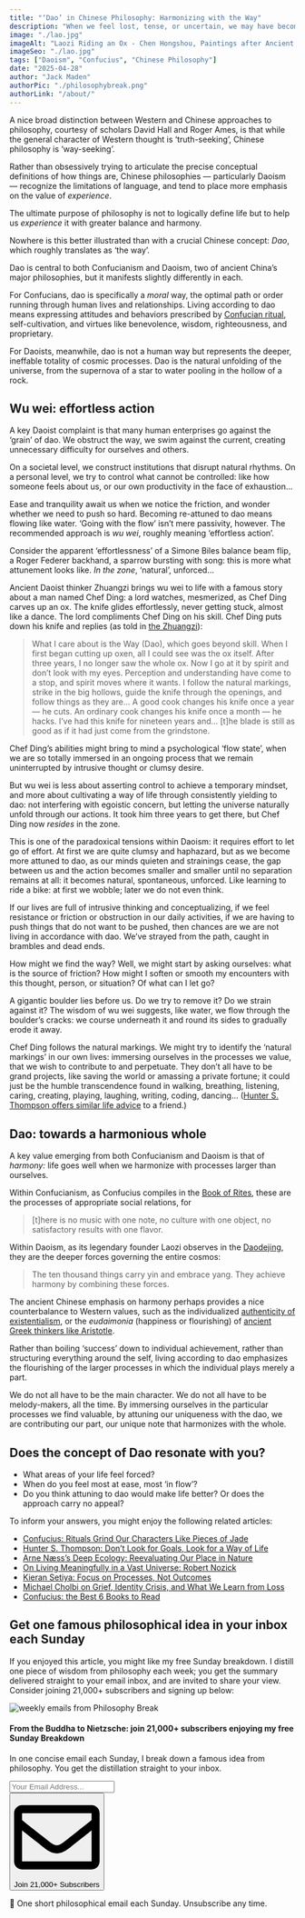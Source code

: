 ```yaml
---
title: "‘Dao’ in Chinese Philosophy: Harmonizing with the Way"
description: "When we feel lost, tense, or uncertain, we may have become disconnected from what Chinese philosophers call ‘Dao’, often translated as ‘the way’. For Confucians, dao is specifically a moral way; but for Daoists, it’s the effortless, ineffable unfolding of the cosmos…"
image: "./lao.jpg"
imageAlt: "Laozi Riding an Ox - Chen Hongshou, Paintings after Ancient Masters (1598 - 1652)"
imageSeo: "./lao.jpg"
tags: ["Daoism", "Confucius", "Chinese Philosophy"]
date: "2025-04-28"
author: "Jack Maden"
authorPic: "./philosophybreak.png"
authorLink: "/about/"
---
```


<span class="big-letter">A</span> nice broad distinction between Western and Chinese approaches to philosophy, courtesy of scholars David Hall and Roger Ames, is that while the general character of Western thought is ‘truth-seeking’, Chinese philosophy is ‘way-seeking’.

Rather than obsessively trying to articulate the precise conceptual definitions of how things are, Chinese philosophies — particularly Daoism — recognize the limitations of language, and tend to place more emphasis on the value of _experience_.

The ultimate purpose of philosophy is not to logically define life but to help us _experience_ it with greater balance and harmony.

Nowhere is this better illustrated than with a crucial Chinese concept: _Dao_, which roughly translates as ‘the way’.

Dao is central to both Confucianism and Daoism, two of ancient China’s major philosophies, but it manifests slightly differently in each.

For Confucians, dao is specifically a _moral_ way, the optimal path or order running through human lives and relationships. Living according to dao means expressing attitudes and behaviors prescribed by [Confucian ritual](/articles/confucius-rituals-grind-our-characters-like-pieces-of-jade/), self-cultivation, and virtues like benevolence, wisdom, righteousness, and proprietary. 

For Daoists, meanwhile, dao is not a human way but represents the deeper, ineffable totality of cosmic processes. Dao is the natural unfolding of the universe, from the supernova of a star to water pooling in the hollow of a rock.

## Wu wei: effortless action

<span class="big-letter">A</span> key Daoist complaint is that many human enterprises go against the ‘grain’ of dao. We obstruct the way, we swim against the current, creating unnecessary difficulty for ourselves and others. 

On a societal level, we construct institutions that disrupt natural rhythms. On a personal level, we try to control what cannot be controlled: like how someone feels about us, or our own productivity in the face of exhaustion…

Ease and tranquility await us when we notice the friction, and wonder whether we need to push so hard. Becoming re-attuned to dao means flowing like water. ‘Going with the flow’ isn’t mere passivity, however. The recommended approach is _wu wei_, roughly meaning ‘effortless action’.

Consider the apparent ‘effortlessness’ of a Simone Biles balance beam flip, a Roger Federer backhand, a sparrow bursting with song: this is more what attunement looks like. _In the zone_, ‘natural’, unforced…

Ancient Daoist thinker Zhuangzi brings wu wei to life with a famous story about a man named Chef Ding: a lord watches, mesmerized, as Chef Ding carves up an ox. The knife glides effortlessly, never getting stuck, almost like a dance. The lord compliments Chef Ding on his skill. Chef Ding puts down his knife and replies (as told in <a target="_blank" rel="noopener noreferrer sponsored" href="https://amzn.to/43cxcKv">the Zhuangzi</a>): 

>What I care about is the Way (Dao), which goes beyond skill. When I first began cutting up oxen, all I could see was the ox itself. After three years, I no longer saw the whole ox. Now I go at it by spirit and don’t look with my eyes. Perception and understanding have come to a stop, and spirit moves where it wants. I follow the natural markings, strike in the big hollows, guide the knife through the openings, and follow things as they are… A good cook changes his knife once a year — he cuts. An ordinary cook changes his knife once a month — he hacks. I’ve had this knife for nineteen years and… [t]he blade is still as good as if it had just come from the grindstone.

Chef Ding’s abilities might bring to mind a psychological ‘flow state’, when we are so totally immersed in an ongoing process that we remain uninterrupted by intrusive thought or clumsy desire.

But wu wei is less about asserting control to achieve a temporary mindset, and more about cultivating a way of life through consistently yielding to dao: not interfering with egoistic concern, but letting the universe naturally unfold through our actions. It took him three years to get there, but Chef Ding now _resides_ in the zone.

This is one of the paradoxical tensions within Daoism: it requires effort to let go of effort. At first we are quite clumsy and haphazard, but as we become more attuned to dao, as our minds quieten and strainings cease, the gap between us and the action becomes smaller and smaller until no separation remains at all: it becomes natural, spontaneous, unforced. Like learning to ride a bike: at first we wobble; later we do not even think.

If our lives are full of intrusive thinking and conceptualizing, if we feel resistance or friction or obstruction in our daily activities, if we are having to push things that do not want to be pushed, then chances are we are not living in accordance with dao. We’ve strayed from the path, caught in brambles and dead ends.

How might we find the way? Well, we might start by asking ourselves: what is the source of friction? How might I soften or smooth my encounters with this thought, person, or situation? Of what can I let go?

A gigantic boulder lies before us. Do we try to remove it? Do we strain against it? The wisdom of wu wei suggests, like water, we flow through the boulder’s cracks: we course underneath it and round its sides to gradually erode it away.

Chef Ding follows the natural markings. We might try to identify the ‘natural markings’ in our own lives: immersing ourselves in the processes we value, that we wish to contribute to and perpetuate. They don’t all have to be grand projects, like saving the world or amassing a private fortune; it could just be the humble transcendence found in walking, breathing, listening, caring, creating, playing, laughing, writing, coding, dancing... ([Hunter S. Thompson offers similar life advice](/articles/hunter-s-thompson-dont-look-for-goals-look-for-a-way-of-life/) to a friend.) 

## Dao: towards a harmonious whole

<span class="big-letter">A</span> key value emerging from both Confucianism and Daoism is that of _harmony:_ life goes well when we harmonize with processes larger than ourselves.

Within Confucianism, as Confucius compiles in the <a target="_blank" rel="noopener noreferrer sponsored" href="https://amzn.to/42QHgZh">Book of Rites</a>, these are the processes of appropriate social relations, for

>[t]here is no music with one note, no culture with one object, no satisfactory results with one flavor.

Within Daoism, as its legendary founder Laozi observes in the <a target="_blank" rel="noopener noreferrer sponsored" href="https://amzn.to/3YlNvD3">Daodejing</a>, they are the deeper forces governing the entire cosmos:

>The ten thousand things carry yin and embrace yang. They achieve harmony by combining these forces.

The ancient Chinese emphasis on harmony perhaps provides a nice counterbalance to Western values, such as the individualized [authenticity of existentialism](/articles/what-is-existentialism-3-core-principles-of-existentialist-philosophy/), or the _eudaimonia_ (happiness or flourishing) of [ancient Greek thinkers like Aristotle](/articles/the-golden-mean-aristotle-guide-to-living-excellently/).

Rather than boiling ‘success’ down to individual achievement, rather than structuring everything around the self, living according to dao emphasizes the flourishing of the larger processes in which the individual plays merely a part.

We do not all have to be the main character. We do not all have to be melody-makers, all the time. By immersing ourselves in the particular processes we find valuable, by attuning our uniqueness with the dao, we are contributing our part, our unique note that harmonizes with the whole.

## Does the concept of Dao resonate with you?

- What areas of your life feel forced?
- When do you feel most at ease, most ‘in flow’?
- Do you think attuning to dao would make life better? Or does the approach carry no appeal?

To inform your answers, you might enjoy the following related articles:

- [Confucius: Rituals Grind Our Characters Like Pieces of Jade](/articles/confucius-rituals-grind-our-characters-like-pieces-of-jade/)
- [Hunter S. Thompson: Don’t Look for Goals, Look for a Way of Life](/articles/hunter-s-thompson-dont-look-for-goals-look-for-a-way-of-life/)
- [Arne Næss’s Deep Ecology: Reevaluating Our Place in Nature](/articles/arne-naess-deep-ecology-reevaluating-our-place-in-nature/)
- [On Living Meaningfully in a Vast Universe: Robert Nozick](/articles/on-living-meaningfully-in-a-vast-universe-robert-nozick/)
- [Kieran Setiya: Focus on Processes, Not Outcomes](/articles/how-to-set-better-new-years-resolutions-focus-on-processes-not-outcomes/)
- [Michael Cholbi on Grief, Identity Crisis, and What We Learn from Loss](/articles/michael-cholbi-on-grief-identity-crisis-and-what-we-learn-from-loss/)
- [Confucius: the Best 6 Books to Read](/reading-lists/confucius/)

## Get one famous philosophical idea in your inbox each Sunday

<span class="big-letter">I</span>f you enjoyed this article, you might like my free Sunday breakdown. I distill one piece of wisdom from philosophy each week; you get the summary delivered straight to your email inbox, and are invited to share your view. Consider joining 21,000+ subscribers and signing up below:

<!--big subscribe-->
<div class="course-promo darkradial-background subscribe text-center">
    <img src="/static/6313d50bc32799a6c869239128784c7b/e7f7a/weekly-break.webp" alt="weekly emails from Philosophy Break">
    <h4>From the Buddha to Nietzsche: join 21,000+ subscribers enjoying my free Sunday Breakdown</h4>
    <p class="small-grey-font no-mar-bottom">In one concise email each Sunday, I break down a famous idea from philosophy. You get the distillation straight to your inbox.</p>
    <div class="small-pad-top">
        <form action="https://app.convertkit.com/forms/5812400/subscriptions" method="post" data-sv-form="5812400" data-uid="be0e52d3c0" data-format="inline" data-version="6" data-options="{&quot;settings&quot;:{&quot;after_subscribe&quot;:{&quot;action&quot;:&quot;message&quot;,&quot;success_message&quot;:&quot;Thank you, philosopher! Your welcome email will land in your inbox shortly.&quot;,&quot;redirect_url&quot;:&quot;/thank-you/&quot;},&quot;analytics&quot;:{&quot;google&quot;:null,&quot;fathom&quot;:null,&quot;facebook&quot;:null,&quot;segment&quot;:null,&quot;pinterest&quot;:null,&quot;sparkloop&quot;:null,&quot;googletagmanager&quot;:null},&quot;modal&quot;:{&quot;trigger&quot;:&quot;timer&quot;,&quot;scroll_percentage&quot;:null,&quot;timer&quot;:5,&quot;devices&quot;:&quot;all&quot;,&quot;show_once_every&quot;:15},&quot;powered_by&quot;:{&quot;show&quot;:false,&quot;url&quot;:&quot;https://convertkit.com/features/forms?utm_campaign=poweredby&amp;utm_content=form&amp;utm_medium=referral&amp;utm_source=dynamic&quot;},&quot;recaptcha&quot;:{&quot;enabled&quot;:false},&quot;return_visitor&quot;:{&quot;action&quot;:&quot;show&quot;,&quot;custom_content&quot;:&quot;&quot;},&quot;slide_in&quot;:{&quot;display_in&quot;:&quot;bottom_right&quot;,&quot;trigger&quot;:&quot;timer&quot;,&quot;scroll_percentage&quot;:null,&quot;timer&quot;:5,&quot;devices&quot;:&quot;all&quot;,&quot;show_once_every&quot;:15},&quot;sticky_bar&quot;:{&quot;display_in&quot;:&quot;top&quot;,&quot;trigger&quot;:&quot;timer&quot;,&quot;scroll_percentage&quot;:null,&quot;timer&quot;:5,&quot;devices&quot;:&quot;all&quot;,&quot;show_once_every&quot;:15}},&quot;version&quot;:&quot;6&quot;}" min-width="400 500 600 700 800">
        <div data-style="clean"><ul data-element="errors" data-group="alert"></ul><div data-element="fields" data-stacked="false">
            <div>
                <input name="email_address" aria-label="Your Email Address..." placeholder="Your Email Address..." required type="email" />
            </div>
            <button class="button primary" type="submit" data-element="submit"><div><div></div><div></div><div></div></div><span><svg xmlns="http://www.w3.org/2000/svg" viewBox="0 0 512 512"><path d="M464 64H48C21.49 64 0 85.49 0 112v288c0 26.51 21.49 48 48 48h416c26.51 0 48-21.49 48-48V112c0-26.51-21.49-48-48-48zm0 48v40.805c-22.422 18.259-58.168 46.651-134.587 106.49-16.841 13.247-50.201 45.072-73.413 44.701-23.208.375-56.579-31.459-73.413-44.701C106.18 199.465 70.425 171.067 48 152.805V112h416zM48 400V214.398c22.914 18.251 55.409 43.862 104.938 82.646 21.857 17.205 60.134 55.186 103.062 54.955 42.717.231 80.509-37.199 103.053-54.947 49.528-38.783 82.032-64.401 104.947-82.653V400H48z"/></svg>Join 21,000+ Subscribers</span></button>
            </div>
            </div>
        </form>
        <p class="tiny-mar-top no-mar-bottom review-font">💭 One short philosophical email each Sunday. Unsubscribe any time.</p>
    </div>
</div>
</div>